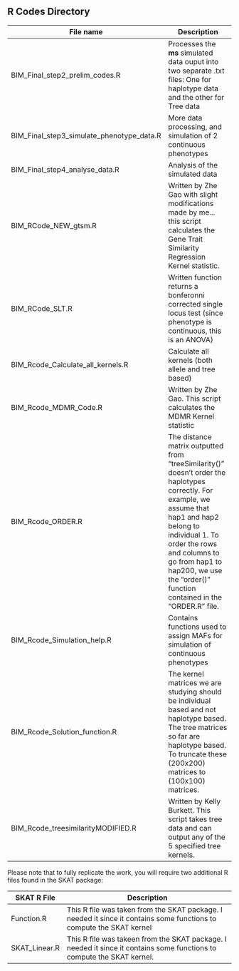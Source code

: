 
## R Codes Directory

File name | Description
--------- | ---------
BIM_Final_step2_prelim_codes.R | Processes the **ms** simulated data ouput into two separate .txt files: One for haplotype data and the other for Tree data 
BIM_Final_step3_simulate_phenotype_data.R	 | More data processing, and simulation of 2 continuous phenotypes
BIM_Final_step4_analyse_data.R | Analysis of the simulated data
BIM_RCode_NEW_gtsm.R | Written by Zhe Gao with slight modifications made by me... this script calculates the Gene Trait Similarity Regression Kernel statistic.
BIM_RCode_SLT.R | Written function returns a bonferonni corrected single locus test (since phenotype is continuous, this is an ANOVA)
BIM_Rcode_Calculate_all_kernels.R | Calculate all kernels (both allele and tree based)
BIM_Rcode_MDMR_Code.R | Written by Zhe Gao. This script calculates the MDMR Kernel statistic
BIM_Rcode_ORDER.R | The distance matrix outputted from “treeSimilarity()” doesn’t order the haplotypes correctly. For example, we assume that hap1 and hap2 belong to individual 1. To order the rows and columns to go from hap1 to hap200, we use the “order()” function contained in the “ORDER.R” file.
BIM_Rcode_Simulation_help.R | Contains functions used to assign MAFs for simulation of continuous phenotypes
BIM_Rcode_Solution_function.R | The kernel matrices we are studying should be individual based and not haplotype based. The tree matrices so far are haplotype based. To truncate these (200x200) matrices to (100x100) matrices.
BIM_Rcode_treesimilarityMODIFIED.R | Written by Kelly Burkett. This script takes tree data and can output any of the 5 specified tree kernels.



Please note that to fully replicate the work, you will require two additional R files found in the SKAT package:

SKAT R File | Description
--------- | ---------
Function.R | This R file was taken from the SKAT package. I needed it since it contains some functions to compute the SKAT kernel
SKAT_Linear.R | This R file was takeen from the SKAT package. I needed it since it contains some functions to compute the SKAT kernel.